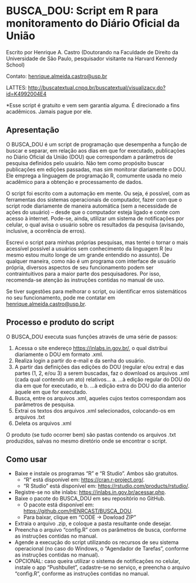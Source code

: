 # BUSCA_DOU: Script em R para monitoramento do Diário Oficial da União

Escrito por Henrique A. Castro (Doutorando na Faculdade de Direito da Universidade de São Paulo, pesquisador visitante na Harvard Kennedy School) 

Contato: henrique.almeida.castro@usp.br 

LATTES: http://buscatextual.cnpq.br/buscatextual/visualizacv.do?id=K4992004E4 

*Esse script é gratuito e vem sem garantia alguma. É direcionado a fins acadêmicos. Jamais pague por ele.

## Apresentação

O BUSCA_DOU é um script de programação que desempenha a função de buscar e separar, em relação aos dias em que for executado, publicações no Diário Oficial da União (DOU) que correspondam a parâmetros de pesquisa definidos pelo usuário. Não tem como propósito buscar publicações em edições passadas, mas sim monitorar diariamente o DOU. Ele emprega a linguagem de programação R, comumente usada no meio acadêmico para a obtenção e processamento de dados.

O script foi escrito com a automação em mente. Ou seja, é possível, com as ferramentas dos sistemas operacionais de computador, fazer com que o script rode diariamente de maneira automática (sem a necessidade de ações do usuário) – desde que o computador esteja ligado e conte com acesso à internet. Pode-se, ainda, utilizar um sistema de notificações por celular, o qual avisa o usuário sobre os resultados da pesquisa (avisando, inclusive, a ocorrência de erros).

Escrevi o script para minhas próprias pesquisas, mas tentei o tornar o mais acessível possível a usuários sem conhecimento da linguagem R (eu mesmo estou muito longe de um grande entendido no assunto). De qualquer maneira, como não é um programa com interface de usuário própria, diversos aspectos de seu funcionamento podem ser contraintuitivos para a maior parte dos pesquisadores. Por isso, recomenda-se atenção às instruções contidas no manual de uso.

Se tiver sugestões para melhorar o script, ou identificar erros sistemáticos no seu funcionamento, pode me contatar em henrique.almeida.castro@usp.br.

## Processo e produto do script

O BUSCA_DOU executa suas funções através de uma série de passos:
1.	Acessa o site endereço https://inlabs.in.gov.br/, o qual distribui diariamente o DOU em formato .xml.
2.	Realiza login a partir do e-mail e da senha do usuário.
3.	A partir das definições das edições do DOU (regular e/ou extra) e das partes (1, 2, e/ou 3) a serem buscadas, faz o download os arquivos .xml (cada qual contendo um ato) relativos... 
a.	...à edição regular do DOU do dia em que for executado, e
b.	...à edição extra do DOU do dia anterior àquele em que for executado.
4.	Busca, entre os arquivos .xml, aqueles cujos textos correspondam aos parâmetros de pesquisa.
5.	Extrai os textos dos arquivos .xml selecionados, colocando-os em arquivos .txt
6.	Deleta os arquivos .xml

O produto (se tudo ocorrer bem) são pastas contendo os arquivos .txt produzidos, salvas no mesmo diretório onde se encontrar o script. 

## Como usar

- Baixe e instale os programas “R” e “R Studio”. Ambos são gratuitos.
  - “R” está disponível em: https://cran.r-project.org/. 
  - “R Studio” está disponível em: https://rstudio.com/products/rstudio/. 
- Registre-se no site inlabs: https://inlabs.in.gov.br/acessar.php. 
- Baixe o pacote do BUSCA_DOU em seu repositório no GitHub.
  - O pacote está disponível em: https://github.com/HENRCAST/BUSCA_DOU. 
  - Para baixar, clique em “CODE -> Dowload ZIP”
- Extraia o arquivo .zip, e coloque a pasta resultante onde desejar.
- Preencha o arquivo “config.R” com os parâmetros de busca, conforme as instruções contidas no manual.
- Agende a execução do script utilizando os recursos de seu sistema operacional (no caso do Windows, o “Agendador de Tarefas”, conforme as instruções contidas no manual).
- OPCIONAL: caso queira utilizar o sistema de notificações no celular, instale o app “Pushbullet”, cadastre-se no serviço, e preencha o arquivo “config.R”, conforme as instruções contidas no manual.
